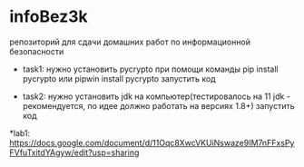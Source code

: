 # infoBez3k
репозиторий для сдачи домашних работ по информационной безопасности

* task1:
нужно установить pycrypto
при помощи команды pip install pycrypto или pipwin install pycrypto
запустить код

* task2:
нужно установить jdk на компьютер(тестировалось на 11 jdk - рекомендуется, по идее должно работать на версиях 1.8+)
запустить код

*lab1: https://docs.google.com/document/d/11Oqc8XwcVKUiNswaze9IM7nFFxsPyFVfuTxitdYAgyw/edit?usp=sharing
